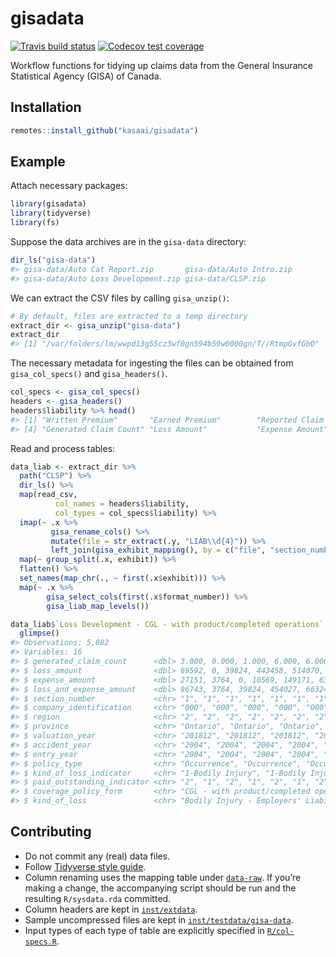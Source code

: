 
<!-- README.md is generated from README.Rmd. Please edit that file -->

# gisadata

<!-- badges: start -->

[![Travis build
status](https://travis-ci.org/kasaai/gisadata.svg?branch=master)](https://travis-ci.org/kasaai/gisadata)
[![Codecov test
coverage](https://codecov.io/gh/kasaai/gisadata/branch/master/graph/badge.svg)](https://codecov.io/gh/kasaai/gisadata?branch=master)
<!-- badges: end -->

Workflow functions for tidying up claims data from the General Insurance
Statistical Agency (GISA) of Canada.

## Installation

``` r
remotes::install_github("kasaai/gisadata")
```

## Example

Attach necessary packages:

``` r
library(gisadata)
library(tidyverse)
library(fs)
```

Suppose the data archives are in the `gisa-data` directory:

``` r
dir_ls("gisa-data")
#> gisa-data/Auto Cat Report.zip       gisa-data/Auto Intro.zip            
#> gisa-data/Auto Loss Development.zip gisa-data/CLSP.zip
```

We can extract the CSV files by calling `gisa_unzip()`:

``` r
# By default, files are extracted to a temp directory
extract_dir <- gisa_unzip("gisa-data")
extract_dir
#> [1] "/var/folders/lm/wwpd13g55cz3wf0gn594b59w0000gn/T//RtmpGvfGbO"
```

The necessary metadata for ingesting the files can be obtained from
`gisa_col_specs()` and `gisa_headers()`.

``` r
col_specs <- gisa_col_specs()
headers <- gisa_headers()
headers$liability %>% head()
#> [1] "Written Premium"       "Earned Premium"        "Reported Claim Count" 
#> [4] "Generated Claim Count" "Loss Amount"           "Expense Amount"
```

Read and process tables:

``` r
data_liab <- extract_dir %>%
  path("CLSP") %>%
  dir_ls() %>%
  map(read_csv,
          col_names = headers$liability,
          col_types = col_specs$liability) %>%
  imap(~ .x %>%
         gisa_rename_cols() %>%
         mutate(file = str_extract(.y, "LIAB\\d{4}")) %>%
         left_join(gisa_exhibit_mapping(), by = c("file", "section_number"))) %>%
  map(~ group_split(.x, exhibit)) %>%
  flatten() %>%
  set_names(map_chr(., ~ first(.x$exhibit))) %>%
  map(~ .x %>% 
        gisa_select_cols(first(.x$format_number)) %>% 
        gisa_liab_map_levels())

data_liab$`Loss Development - CGL - with product/completed operations` %>% 
  glimpse()
#> Observations: 5,082
#> Variables: 16
#> $ generated_claim_count      <dbl> 3.000, 0.000, 1.000, 6.000, 6.000, 1.000, …
#> $ loss_amount                <dbl> 69592, 0, 39824, 443458, 514070, 11688, 35…
#> $ expense_amount             <dbl> 27151, 3764, 0, 10569, 149171, 6332, 16858…
#> $ loss_and_expense_amount    <dbl> 96743, 3764, 39824, 454027, 663241, 18020,…
#> $ section_number             <chr> "1", "1", "1", "1", "1", "1", "1", "1", "1…
#> $ company_identification     <chr> "000", "000", "000", "000", "000", "000", …
#> $ region                     <chr> "2", "2", "2", "2", "2", "2", "2", "2", "2…
#> $ province                   <chr> "Ontario", "Ontario", "Ontario", "Ontario"…
#> $ valuation_year             <chr> "201812", "201812", "201812", "201812", "2…
#> $ accident_year              <chr> "2004", "2004", "2004", "2004", "2004", "2…
#> $ entry_year                 <chr> "2004", "2004", "2004", "2004", "2004", "2…
#> $ policy_type                <chr> "Occurrence", "Occurrence", "Occurrence", …
#> $ kind_of_loss_indicator     <chr> "1-Bodily Injury", "1-Bodily Injury", "1-B…
#> $ paid_outstanding_indicator <chr> "2", "1", "2", "1", "2", "1", "2", "1", "2…
#> $ coverage_policy_form       <chr> "CGL - with product/completed operations",…
#> $ kind_of_loss               <chr> "Bodily Injury - Employers' Liability", "B…
```

## Contributing

  - Do not commit any (real) data files.
  - Follow [Tidyverse style guide](https://style.tidyverse.org/).
  - Column renaming uses the mapping table under
    [`data-raw`](https://github.com/kasaai/gisadata/tree/master/data-raw).
    If you’re making a change, the accompanying script should be run and
    the resulting `R/sysdata.rda` committed.
  - Column headers are kept in
    [`inst/extdata`](https://github.com/kasaai/gisadata/tree/master/inst/extdata).
  - Sample uncompressed files are kept in
    [`inst/testdata/gisa-data`](https://github.com/kasaai/gisadata/tree/master/inst/testdata/gisa-data).
  - Input types of each type of table are explicitly specified in
    [`R/col-specs.R`](https://github.com/kasaai/gisadata/blob/master/R/col-specs.R).

